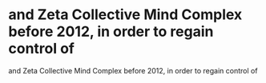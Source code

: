 # and Zeta Collective Mind Complex before 2012, in order to regain control of

and Zeta Collective Mind Complex before 2012, in order to regain control of